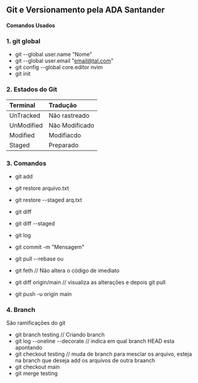 ## Git e Versionamento pela ADA Santander

#### Comandos Usados
### 1.  git global

- git --global user.name "Nome"
- git --global user.email "email@tal.com"
- git config --global core.editor nvim
- git init

### 2. Estados do Git

 Terminal | Tradução
 :------- | :-----
 UnTracked | Não rastreado
 UnModified | Não Modificado
 Modified | Modifiacdo
 Staged | Preparado

### 3. Comandos
- git add
- git restore arquivo.txt
- git restore --staged arq.txt
- git diff 
- git diff --staged
- git log

- git commit -m "Mensagem"
- git pull --rebase
  ou
- git feth // Não altera o código de imediato
- git diff origin/main  // visualiza as alterações e depois git pull
  
- git push -u origin main

### 4. Branch
São ramificações do git
- git branch testing  // Criando branch
- git log --oneline --decorate // indica em qual branch HEAD esta apontando
- git checkout testing // muda de branch 
para mesclar os arquivo, esteja na branch que deseja add os arquivos de outra braanch
- git checkout main
- git merge testing

